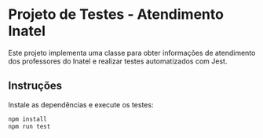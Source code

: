 # Projeto de Testes - Atendimento Inatel

Este projeto implementa uma classe para obter informações de atendimento dos professores do Inatel e realizar testes automatizados com Jest.

## Instruções

Instale as dependências e execute os testes:

```bash
npm install
npm run test

